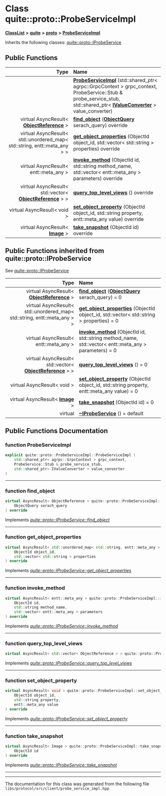 

# Class quite::proto::ProbeServiceImpl



[**ClassList**](annotated.md) **>** [**quite**](namespacequite.md) **>** [**proto**](namespacequite_1_1proto.md) **>** [**ProbeServiceImpl**](classquite_1_1proto_1_1ProbeServiceImpl.md)








Inherits the following classes: [quite::proto::IProbeService](classquite_1_1proto_1_1IProbeService.md)






















































## Public Functions

| Type | Name |
| ---: | :--- |
|   | [**ProbeServiceImpl**](#function-probeserviceimpl) (std::shared\_ptr&lt; agrpc::GrpcContext &gt; grpc\_context, ProbeService::Stub & probe\_service\_stub, std::shared\_ptr&lt; [**IValueConverter**](classquite_1_1proto_1_1IValueConverter.md) &gt; value\_converter) <br> |
| virtual AsyncResult&lt; [**ObjectReference**](structquite_1_1ObjectReference.md) &gt; | [**find\_object**](#function-find_object) ([**ObjectQuery**](structquite_1_1ObjectQuery.md) serach\_query) override<br> |
| virtual AsyncResult&lt; std::unordered\_map&lt; std::string, entt::meta\_any &gt; &gt; | [**get\_object\_properties**](#function-get_object_properties) (ObjectId object\_id, std::vector&lt; std::string &gt; properties) override<br> |
| virtual AsyncResult&lt; entt::meta\_any &gt; | [**invoke\_method**](#function-invoke_method) (ObjectId id, std::string method\_name, std::vector&lt; entt::meta\_any &gt; parameters) override<br> |
| virtual AsyncResult&lt; std::vector&lt; [**ObjectReference**](structquite_1_1ObjectReference.md) &gt; &gt; | [**query\_top\_level\_views**](#function-query_top_level_views) () override<br> |
| virtual AsyncResult&lt; void &gt; | [**set\_object\_property**](#function-set_object_property) (ObjectId object\_id, std::string property, entt::meta\_any value) override<br> |
| virtual AsyncResult&lt; [**Image**](classquite_1_1Image.md) &gt; | [**take\_snapshot**](#function-take_snapshot) (ObjectId id) override<br> |


## Public Functions inherited from quite::proto::IProbeService

See [quite::proto::IProbeService](classquite_1_1proto_1_1IProbeService.md)

| Type | Name |
| ---: | :--- |
| virtual AsyncResult&lt; [**ObjectReference**](structquite_1_1ObjectReference.md) &gt; | [**find\_object**](classquite_1_1proto_1_1IProbeService.md#function-find_object) ([**ObjectQuery**](structquite_1_1ObjectQuery.md) serach\_query) = 0<br> |
| virtual AsyncResult&lt; std::unordered\_map&lt; std::string, entt::meta\_any &gt; &gt; | [**get\_object\_properties**](classquite_1_1proto_1_1IProbeService.md#function-get_object_properties) (ObjectId object\_id, std::vector&lt; std::string &gt; properties) = 0<br> |
| virtual AsyncResult&lt; entt::meta\_any &gt; | [**invoke\_method**](classquite_1_1proto_1_1IProbeService.md#function-invoke_method) (ObjectId id, std::string method\_name, std::vector&lt; entt::meta\_any &gt; parameters) = 0<br> |
| virtual AsyncResult&lt; std::vector&lt; [**ObjectReference**](structquite_1_1ObjectReference.md) &gt; &gt; | [**query\_top\_level\_views**](classquite_1_1proto_1_1IProbeService.md#function-query_top_level_views) () = 0<br> |
| virtual AsyncResult&lt; void &gt; | [**set\_object\_property**](classquite_1_1proto_1_1IProbeService.md#function-set_object_property) (ObjectId object\_id, std::string property, entt::meta\_any value) = 0<br> |
| virtual AsyncResult&lt; [**Image**](classquite_1_1Image.md) &gt; | [**take\_snapshot**](classquite_1_1proto_1_1IProbeService.md#function-take_snapshot) (ObjectId id) = 0<br> |
| virtual  | [**~IProbeService**](classquite_1_1proto_1_1IProbeService.md#function-iprobeservice) () = default<br> |






















































## Public Functions Documentation




### function ProbeServiceImpl 

```C++
explicit quite::proto::ProbeServiceImpl::ProbeServiceImpl (
    std::shared_ptr< agrpc::GrpcContext > grpc_context,
    ProbeService::Stub & probe_service_stub,
    std::shared_ptr< IValueConverter > value_converter
) 
```




<hr>



### function find\_object 

```C++
virtual AsyncResult< ObjectReference > quite::proto::ProbeServiceImpl::find_object (
    ObjectQuery serach_query
) override
```



Implements [*quite::proto::IProbeService::find\_object*](classquite_1_1proto_1_1IProbeService.md#function-find_object)


<hr>



### function get\_object\_properties 

```C++
virtual AsyncResult< std::unordered_map< std::string, entt::meta_any > > quite::proto::ProbeServiceImpl::get_object_properties (
    ObjectId object_id,
    std::vector< std::string > properties
) override
```



Implements [*quite::proto::IProbeService::get\_object\_properties*](classquite_1_1proto_1_1IProbeService.md#function-get_object_properties)


<hr>



### function invoke\_method 

```C++
virtual AsyncResult< entt::meta_any > quite::proto::ProbeServiceImpl::invoke_method (
    ObjectId id,
    std::string method_name,
    std::vector< entt::meta_any > parameters
) override
```



Implements [*quite::proto::IProbeService::invoke\_method*](classquite_1_1proto_1_1IProbeService.md#function-invoke_method)


<hr>



### function query\_top\_level\_views 

```C++
virtual AsyncResult< std::vector< ObjectReference > > quite::proto::ProbeServiceImpl::query_top_level_views () override
```



Implements [*quite::proto::IProbeService::query\_top\_level\_views*](classquite_1_1proto_1_1IProbeService.md#function-query_top_level_views)


<hr>



### function set\_object\_property 

```C++
virtual AsyncResult< void > quite::proto::ProbeServiceImpl::set_object_property (
    ObjectId object_id,
    std::string property,
    entt::meta_any value
) override
```



Implements [*quite::proto::IProbeService::set\_object\_property*](classquite_1_1proto_1_1IProbeService.md#function-set_object_property)


<hr>



### function take\_snapshot 

```C++
virtual AsyncResult< Image > quite::proto::ProbeServiceImpl::take_snapshot (
    ObjectId id
) override
```



Implements [*quite::proto::IProbeService::take\_snapshot*](classquite_1_1proto_1_1IProbeService.md#function-take_snapshot)


<hr>

------------------------------
The documentation for this class was generated from the following file `libs/protocol/src/client/probe_service_impl.hpp`

